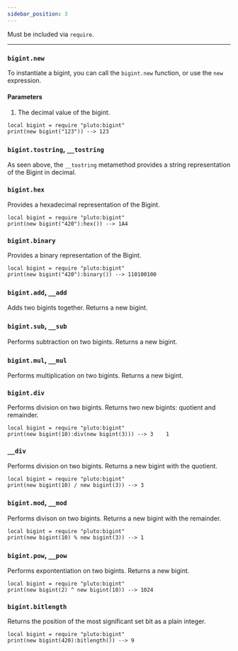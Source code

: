 ```yaml
---
sidebar_position: 3
---
```

Must be included via `require`.

---
### `bigint.new`
To instantiate a bigint, you can call the `bigint.new` function, or use the `new` expression.
#### Parameters
1. The decimal value of the bigint.
```pluto
local bigint = require "pluto:bigint"
print(new bigint("123")) --> 123
```

### `bigint.tostring`, `__tostring`
As seen above, the `__tostring` metamethod provides a string representation of the Bigint in decimal.

### `bigint.hex`
Provides a hexadecimal representation of the Bigint.
```pluto
local bigint = require "pluto:bigint"
print(new bigint("420"):hex()) --> 1A4
```

### `bigint.binary`
Provides a binary representation of the Bigint.
```pluto
local bigint = require "pluto:bigint"
print(new bigint("420"):binary()) --> 110100100
```

### `bigint.add`, `__add`
Adds two bigints together. Returns a new bigint.

### `bigint.sub`, `__sub`
Performs subtraction on two bigints. Returns a new bigint.

### `bigint.mul`, `__mul`
Performs multiplication on two bigints. Returns a new bigint.

### `bigint.div`
Performs division on two bigints. Returns two new bigints: quotient and remainder.
```pluto
local bigint = require "pluto:bigint"
print(new bigint(10):div(new bigint(3))) --> 3    1
```

### `__div`
Performs division on two bigints. Returns a new bigint with the quotient.
```pluto
local bigint = require "pluto:bigint"
print(new bigint(10) / new bigint(3)) --> 3
```

### `bigint.mod`, `__mod`
Performs divison on two bigints. Returns a new bigint with the remainder.
```pluto
local bigint = require "pluto:bigint"
print(new bigint(10) % new bigint(3)) --> 1
```

### `bigint.pow`, `__pow`
Performs expontentiation on two bigints. Returns a new bigint.
```pluto
local bigint = require "pluto:bigint"
print(new bigint(2) ^ new bigint(10)) --> 1024
```

### `bigint.bitlength`
Returns the position of the most significant set bit as a plain integer.
```pluto
local bigint = require "pluto:bigint"
print(new bigint(420):bitlength()) --> 9
```
